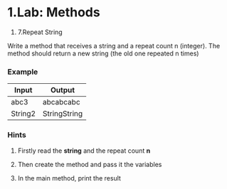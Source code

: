 ﻿# 1.Lab: Methods


1. 7.Repeat String

Write a method that receives a string and a repeat count n (integer). The method should return a new string (the old one repeated n times)

### Example

| **Input** | **Output** |
| --- | --- |
| abc3 | abcabcabc |
| String2 | StringString |

### Hints

1. Firstly read the **string** and the repeat count **n**
2. Then create the method and pass it the variables

1. In the main method, print the result
